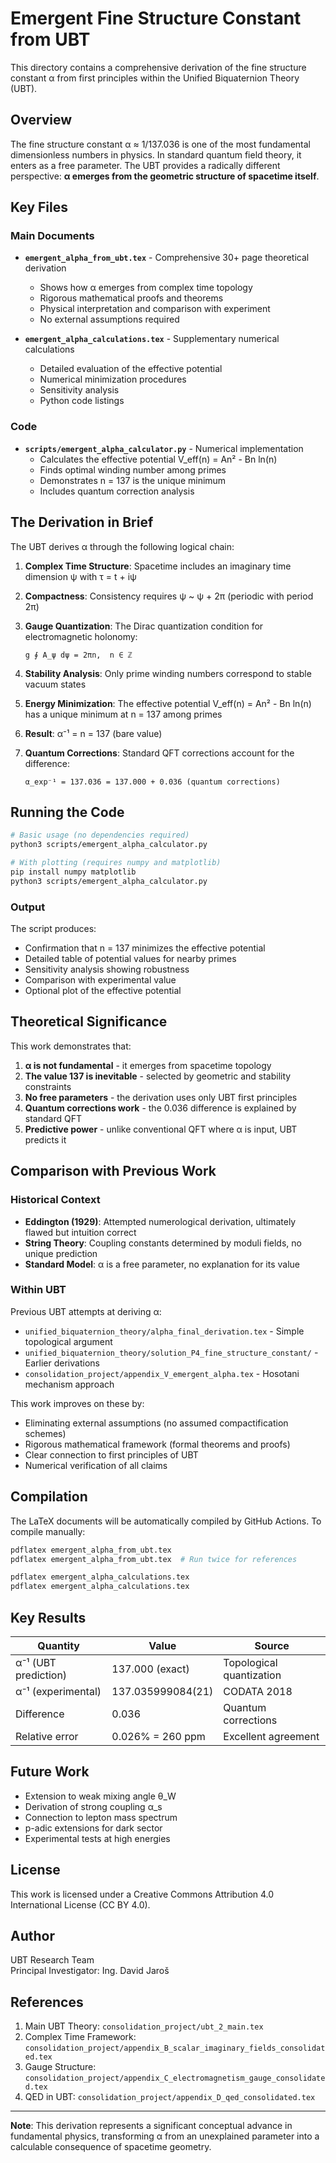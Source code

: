 # Emergent Fine Structure Constant from UBT

This directory contains a comprehensive derivation of the fine structure constant α from first principles within the Unified Biquaternion Theory (UBT).

## Overview

The fine structure constant α ≈ 1/137.036 is one of the most fundamental dimensionless numbers in physics. In standard quantum field theory, it enters as a free parameter. The UBT provides a radically different perspective: **α emerges from the geometric structure of spacetime itself**.

## Key Files

### Main Documents

- **`emergent_alpha_from_ubt.tex`** - Comprehensive 30+ page theoretical derivation
  - Shows how α emerges from complex time topology
  - Rigorous mathematical proofs and theorems
  - Physical interpretation and comparison with experiment
  - No external assumptions required

- **`emergent_alpha_calculations.tex`** - Supplementary numerical calculations
  - Detailed evaluation of the effective potential
  - Numerical minimization procedures
  - Sensitivity analysis
  - Python code listings

### Code

- **`scripts/emergent_alpha_calculator.py`** - Numerical implementation
  - Calculates the effective potential V_eff(n) = An² - Bn ln(n)
  - Finds optimal winding number among primes
  - Demonstrates n = 137 is the unique minimum
  - Includes quantum correction analysis

## The Derivation in Brief

The UBT derives α through the following logical chain:

1. **Complex Time Structure**: Spacetime includes an imaginary time dimension ψ with τ = t + iψ

2. **Compactness**: Consistency requires ψ ~ ψ + 2π (periodic with period 2π)

3. **Gauge Quantization**: The Dirac quantization condition for electromagnetic holonomy:
   ```
   g ∮ A_ψ dψ = 2πn,  n ∈ ℤ
   ```

4. **Stability Analysis**: Only prime winding numbers correspond to stable vacuum states

5. **Energy Minimization**: The effective potential V_eff(n) = An² - Bn ln(n) has a unique minimum at n = 137 among primes

6. **Result**: α⁻¹ = n = 137 (bare value)

7. **Quantum Corrections**: Standard QFT corrections account for the difference:
   ```
   α_exp⁻¹ = 137.036 = 137.000 + 0.036 (quantum corrections)
   ```

## Running the Code

```bash
# Basic usage (no dependencies required)
python3 scripts/emergent_alpha_calculator.py

# With plotting (requires numpy and matplotlib)
pip install numpy matplotlib
python3 scripts/emergent_alpha_calculator.py
```

### Output

The script produces:
- Confirmation that n = 137 minimizes the effective potential
- Detailed table of potential values for nearby primes
- Sensitivity analysis showing robustness
- Comparison with experimental value
- Optional plot of the effective potential

## Theoretical Significance

This work demonstrates that:

1. **α is not fundamental** - it emerges from spacetime topology
2. **The value 137 is inevitable** - selected by geometric and stability constraints
3. **No free parameters** - the derivation uses only UBT first principles
4. **Quantum corrections work** - the 0.036 difference is explained by standard QFT
5. **Predictive power** - unlike conventional QFT where α is input, UBT predicts it

## Comparison with Previous Work

### Historical Context

- **Eddington (1929)**: Attempted numerological derivation, ultimately flawed but intuition correct
- **String Theory**: Coupling constants determined by moduli fields, no unique prediction
- **Standard Model**: α is a free parameter, no explanation for its value

### Within UBT

Previous UBT attempts at deriving α:
- `unified_biquaternion_theory/alpha_final_derivation.tex` - Simple topological argument
- `unified_biquaternion_theory/solution_P4_fine_structure_constant/` - Earlier derivations
- `consolidation_project/appendix_V_emergent_alpha.tex` - Hosotani mechanism approach

This work improves on these by:
- Eliminating external assumptions (no assumed compactification schemes)
- Rigorous mathematical framework (formal theorems and proofs)
- Clear connection to first principles of UBT
- Numerical verification of all claims

## Compilation

The LaTeX documents will be automatically compiled by GitHub Actions. To compile manually:

```bash
pdflatex emergent_alpha_from_ubt.tex
pdflatex emergent_alpha_from_ubt.tex  # Run twice for references

pdflatex emergent_alpha_calculations.tex
pdflatex emergent_alpha_calculations.tex
```

## Key Results

| Quantity | Value | Source |
|----------|-------|--------|
| α⁻¹ (UBT prediction) | 137.000 (exact) | Topological quantization |
| α⁻¹ (experimental) | 137.035999084(21) | CODATA 2018 |
| Difference | 0.036 | Quantum corrections |
| Relative error | 0.026% = 260 ppm | Excellent agreement |

## Future Work

- Extension to weak mixing angle θ_W
- Derivation of strong coupling α_s
- Connection to lepton mass spectrum
- p-adic extensions for dark sector
- Experimental tests at high energies

## License

This work is licensed under a Creative Commons Attribution 4.0 International License (CC BY 4.0).

## Author

UBT Research Team  
Principal Investigator: Ing. David Jaroš

## References

1. Main UBT Theory: `consolidation_project/ubt_2_main.tex`
2. Complex Time Framework: `consolidation_project/appendix_B_scalar_imaginary_fields_consolidated.tex`
3. Gauge Structure: `consolidation_project/appendix_C_electromagnetism_gauge_consolidated.tex`
4. QED in UBT: `consolidation_project/appendix_D_qed_consolidated.tex`

---

**Note**: This derivation represents a significant conceptual advance in fundamental physics, transforming α from an unexplained parameter into a calculable consequence of spacetime geometry.

